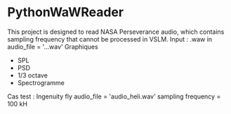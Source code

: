 # PythonWaWReader
This project is designed to read NASA Perseverance audio, which contains sampling frequency that cannot be processed in VSLM.
Input :
.waw in audio_file = '...wav'
Graphiques
- SPL
- PSD
- 1/3 octave
- Spectrogramme



Cas test : Ingenuity fly 
audio_file = 'audio_heli.wav'
sampling frequency = 100 kH
